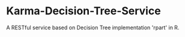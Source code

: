 Karma-Decision-Tree-Service
===========================

A RESTful service based on Decision Tree implementation 'rpart' in R.